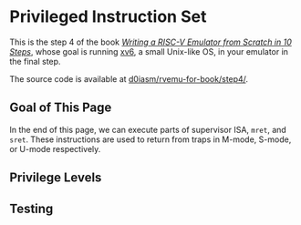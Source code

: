 # Privileged Instruction Set

This is the step 4 of the book [_Writing a RISC-V Emulator from Scratch in 10 Steps_](./), whose goal is running [xv6](https://github.com/mit-pdos/xv6-riscv), a small Unix-like OS, in your emulator in the final step.

The source code is available at [d0iasm/rvemu-for-book/step4/](https://github.com/d0iasm/rvemu-for-book/tree/master/step4).

## Goal of This Page

In the end of this page, we can execute parts of supervisor ISA, `mret`, and `sret`. These instructions are used to return from traps in M-mode, S-mode, or U-mode respectively.

## Privilege Levels

## Testing

